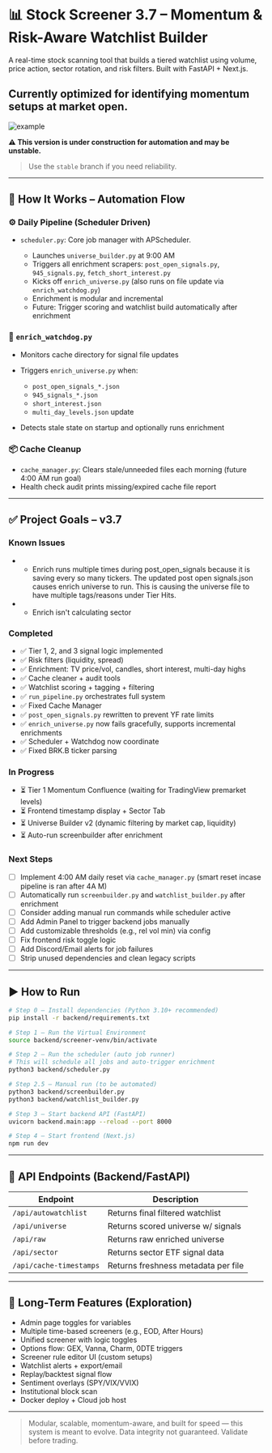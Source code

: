 # 📊 Stock Screener 3.7 – Momentum & Risk-Aware Watchlist Builder

A real-time stock scanning tool that builds a tiered watchlist using volume, price action, sector rotation, and risk filters. Built with FastAPI + Next.js.

## Currently optimized for identifying momentum setups at market open.

![example](https://github.com/user-attachments/assets/97ff525c-fe60-4af3-8952-d913e9e46a75)

**⚠️ This version is under construction for automation and may be unstable.**

> Use the `stable` branch if you need reliability.

---

## 🔧 How It Works – Automation Flow

### ⚙️ Daily Pipeline (Scheduler Driven)

* `scheduler.py`: Core job manager with APScheduler.

  * Launches `universe_builder.py` at 9:00 AM
  * Triggers all enrichment scrapers: `post_open_signals.py`, `945_signals.py`, `fetch_short_interest.py`
  * Kicks off `enrich_universe.py` (also runs on file update via `enrich_watchdog.py`)
  * Enrichment is modular and incremental
  * Future: Trigger scoring and watchlist build automatically after enrichment

### 🐺 `enrich_watchdog.py`

* Monitors cache directory for signal file updates
* Triggers `enrich_universe.py` when:

  * `post_open_signals_*.json`
  * `945_signals_*.json`
  * `short_interest.json`
  * `multi_day_levels.json` update
* Detects stale state on startup and optionally runs enrichment

### 📦 Cache Cleanup

* `cache_manager.py`: Clears stale/unneeded files each morning (future 4:00 AM run goal)
* Health check audit prints missing/expired cache file report

---

## ✅ Project Goals – v3.7

### Known Issues
* - Enrich runs multiple times during post_open_signals because it is saving every so many tickers. The updated post open signals.json causes enrich universe to run. This is causing the universe file to have multiple tags/reasons under Tier Hits.
* - Enrich isn't calculating sector 

### Completed

* ✅ Tier 1, 2, and 3 signal logic implemented
* ✅ Risk filters (liquidity, spread)
* ✅ Enrichment: TV price/vol, candles, short interest, multi-day highs
* ✅ Cache cleaner + audit tools
* ✅ Watchlist scoring + tagging + filtering
* ✅ `run_pipeline.py` orchestrates full system
* ✅ Fixed Cache Manager
* ✅ `post_open_signals.py` rewritten to prevent YF rate limits
* ✅ `enrich_universe.py` now fails gracefully, supports incremental enrichments
* ✅ Scheduler + Watchdog now coordinate
* ✅  Fixed BRK.B ticker parsing

### In Progress

* ⏳ Tier 1 Momentum Confluence (waiting for TradingView premarket levels)
* ⏳ Frontend timestamp display + Sector Tab
* ⏳ Universe Builder v2 (dynamic filtering by market cap, liquidity)
* ⏳ Auto-run screenbuilder after enrichment

### Next Steps

* [ ] Implement 4:00 AM daily reset via `cache_manager.py`
    (smart reset incase pipeline is ran after 4A M)
* [ ] Automatically run `screenbuilder.py` and `watchlist_builder.py` after enrichment
* [ ] Consider adding manual run commands while scheduler active
* [ ] Add Admin Panel to trigger backend jobs manually
* [ ] Add customizable thresholds (e.g., rel vol min) via config
* [ ] Fix frontend risk toggle logic
* [ ] Add Discord/Email alerts for job failures
* [ ] Strip unused dependencies and clean legacy scripts

---

## ▶️ How to Run

```bash
# Step 0 — Install dependencies (Python 3.10+ recommended)
pip install -r backend/requirements.txt

# Step 1 — Run the Virtual Environment 
source backend/screener-venv/bin/activate

# Step 2 — Run the scheduler (auto job runner)
# This will schedule all jobs and auto-trigger enrichment
python3 backend/scheduler.py

# Step 2.5 — Manual run (to be automated)
python3 backend/screenbuilder.py
python3 backend/watchlist_builder.py

# Step 3 — Start backend API (FastAPI)
uvicorn backend.main:app --reload --port 8000

# Step 4 — Start frontend (Next.js)
npm run dev
```

---

## 📡 API Endpoints (Backend/FastAPI)

| Endpoint                | Description                         |
| ----------------------- | ----------------------------------- |
| `/api/autowatchlist`    | Returns final filtered watchlist    |
| `/api/universe`         | Returns scored universe w/ signals  |
| `/api/raw`              | Returns raw enriched universe       |
| `/api/sector`           | Returns sector ETF signal data      |
| `/api/cache-timestamps` | Returns freshness metadata per file |

---

## 🧪 Long-Term Features (Exploration)

* Admin page toggles for variables
* Multiple time-based screeners (e.g., EOD, After Hours)
* Unified screener with logic toggles
* Options flow: GEX, Vanna, Charm, 0DTE triggers
* Screener rule editor UI (custom setups)
* Watchlist alerts + export/email
* Replay/backtest signal flow
* Sentiment overlays (SPY/VIX/VVIX)
* Institutional block scan
* Docker deploy + Cloud job host

---

> Modular, scalable, momentum-aware, and built for speed — this system is meant to evolve. Data integrity not guaranteed. Validate before trading.
